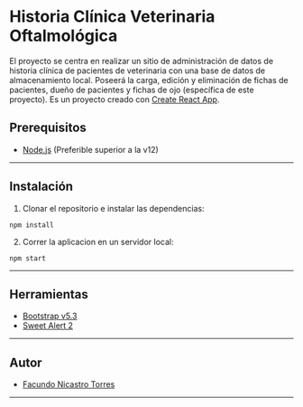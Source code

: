 # Historia Clínica Veterinaria Oftalmológica

El proyecto se centra en realizar un sitio de administración de datos de historia clínica de pacientes de veterinaria con una base de datos de almacenamiento local. 
Poseerá la carga, edición y eliminación de fichas de pacientes, dueño de pacientes y fichas de ojo (específica de este proyecto).
Es un proyecto creado con [Create React App](https://create-react-app.dev/docs/getting-started/).
## Prerequisitos
- [Node.js](https://nodejs.org/) (Preferible superior a la v12)
---

## Instalación

1. Clonar el repositorio e instalar las dependencias:
```
npm install
```

2. Correr la aplicacion en un servidor local: 

```
npm start
```
---
## Herramientas

- [Bootstrap v5.3](https://getbootstrap.com)
- [Sweet Alert 2](https://sweetalert2.github.io)
---
## Autor

- [Facundo Nicastro Torres](https://github.com/FNicastroTorresDev)
---
